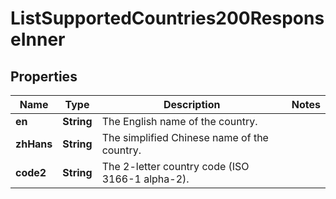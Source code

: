 

# ListSupportedCountries200ResponseInner


## Properties

| Name | Type | Description | Notes |
|------------ | ------------- | ------------- | -------------|
|**en** | **String** | The English name of the country. |  |
|**zhHans** | **String** | The simplified Chinese name of the country. |  |
|**code2** | **String** | The 2-letter country code (ISO 3166-1 alpha-2). |  |



